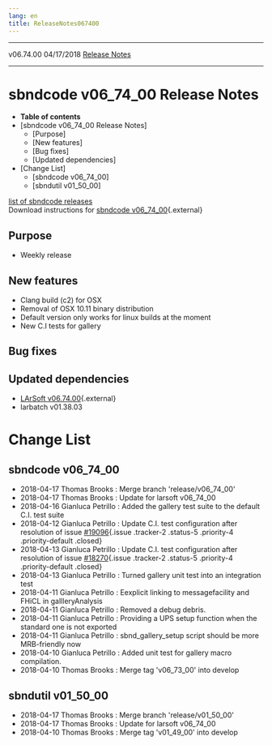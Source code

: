 ```yaml
---
lang: en
title: ReleaseNotes067400
---
```


  ----------- ------------ -- -- ------------------------------------------------------
  v06.74.00   04/17/2018         [Release Notes](ReleaseNotes067400.html)
  ----------- ------------ -- -- ------------------------------------------------------



sbndcode v06\_74\_00 Release Notes
======================================================================================

-   **Table of contents**
-   [sbndcode v06\_74\_00 Release
    Notes]
    -   [Purpose]
    -   [New features]
    -   [Bug fixes]
    -   [Updated dependencies]
-   [Change List]
    -   [sbndcode v06\_74\_00]
    -   [sbndutil v01\_50\_00]

[list of sbndcode
releases](List_of_SBND_code_releases.html)\
Download instructions for [sbndcode
v06\_74\_00](http://scisoft.fnal.gov/scisoft/bundles/sbnd/v06_74_00/sbndcode-v06_74_00.html){.external}



Purpose
----------------------------------

-   Weekly release



New features
--------------------------------------------

-   Clang build (c2) for OSX
-   Removal of OSX 10.11 binary distribution
-   Default version only works for linux builds at the moment
-   New C.I tests for gallery



Bug fixes
--------------------------------------



Updated dependencies
------------------------------------------------------------

-   [LArSoft
    v06.74.00](https://cdcvs.fnal.gov/redmine/projects/larsoft/wiki/ReleaseNotes067400){.external}
-   larbatch v01.38.03



Change List
==========================================



sbndcode v06\_74\_00
----------------------------------------------------------

-   2018-04-17 Thomas Brooks : Merge branch \'release/v06\_74\_00\'
-   2018-04-17 Thomas Brooks : Update for larsoft v06\_74\_00
-   2018-04-16 Gianluca Petrillo : Added the gallery test suite to the
    default C.I. test suite
-   2018-04-12 Gianluca Petrillo : Update C.I. test configuration after
    resolution of issue
    [\#19096](/redmine/issues/19096 "Feature: Reference file paths expressed with variables are not fully supported by the C.I. system (Closed)"){.issue
    .tracker-2 .status-5 .priority-4 .priority-default .closed}
-   2018-04-13 Gianluca Petrillo : Update C.I. test configuration after
    resolution of issue
    [\#18270](/redmine/issues/18270 "Feature: Have test_runner find the test configuration file from the source directory (Closed)"){.issue
    .tracker-2 .status-5 .priority-4 .priority-default .closed}
-   2018-04-13 Gianluca Petrillo : Turned gallery unit test into an
    integration test
-   2018-04-11 Gianluca Petrillo : Eexplicit linking to messagefacility
    and FHiCL in gallleryAnalysis
-   2018-04-11 Gianluca Petrillo : Removed a debug debris.
-   2018-04-11 Gianluca Petrillo : Providing a UPS setup function when
    the standard one is not exported
-   2018-04-11 Gianluca Petrillo : sbnd\_gallery\_setup script should be
    more MRB-friendly now
-   2018-04-10 Gianluca Petrillo : Added unit test for gallery macro
    compilation.
-   2018-04-10 Thomas Brooks : Merge tag \'v06\_73\_00\' into develop



sbndutil v01\_50\_00
----------------------------------------------------------

-   2018-04-17 Thomas Brooks : Merge branch \'release/v01\_50\_00\'
-   2018-04-17 Thomas Brooks : Update for larsoft v06\_74\_00
-   2018-04-10 Thomas Brooks : Merge tag \'v01\_49\_00\' into develop
